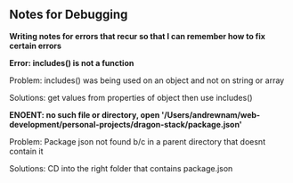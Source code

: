## Notes for Debugging 

**Writing notes for errors that recur so that I can remember how to fix certain errors**

**Error: includes() is not a function**

Problem: includes() was being used on an object and not on string or array 

Solutions: get values from properties of object then use includes() 


**ENOENT: no such file or directory, open '/Users/andrewnam/web-development/personal-projects/dragon-stack/package.json'**

Problem: Package json not found b/c in a parent directory that doesnt contain it

Solutions: CD into the right folder that contains package.json